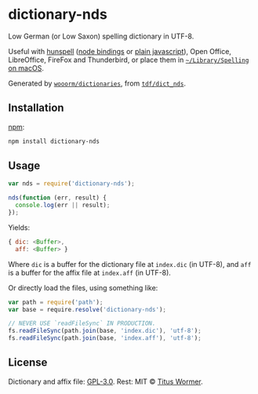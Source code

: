 # dictionary-nds

Low German (or Low Saxon) spelling dictionary in UTF-8.

Useful with [hunspell][] ([node bindings][nodehun] or
[plain javascript][nspell]), Open Office, LibreOffice, FireFox and
Thunderbird, or place them in [`~/Library/Spelling` on macOS][macos].

Generated by [`wooorm/dictionaries`][dictionaries], from
[`tdf/dict_nds`][source].

## Installation

[npm][]:

```bash
npm install dictionary-nds
```

## Usage

```js
var nds = require('dictionary-nds');

nds(function (err, result) {
  console.log(err || result);
});
```

Yields:

```js
{ dic: <Buffer>,
  aff: <Buffer> }
```

Where `dic` is a buffer for the dictionary file at `index.dic` (in UTF-8), and
`aff` is a buffer for the affix file at `index.aff` (in UTF-8).

Or directly load the files, using something like:

```js
var path = require('path');
var base = require.resolve('dictionary-nds');

// NEVER USE `readFileSync` IN PRODUCTION.
fs.readFileSync(path.join(base, 'index.dic'), 'utf-8');
fs.readFileSync(path.join(base, 'index.aff'), 'utf-8');
```

## License

Dictionary and affix file: [GPL-3.0](https://github.com/wooorm/dictionaries/blob/master/dictionaries/nds/LICENSE).
Rest: MIT © [Titus Wormer][home].

[hunspell]: http://hunspell.github.io

[nodehun]: https://github.com/nathanjsweet/nodehun

[nspell]: https://github.com/wooorm/nspell

[macos]: https://github.com/wooorm/dictionaries#macos

[source]: https://github.com/tdf/dict_nds

[npm]: https://docs.npmjs.com/cli/install

[dictionaries]: https://github.com/wooorm/dictionaries

[home]: https://wooorm.com
